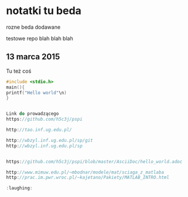 # notatki tu beda

rozne beda dodawane

testowe repo
blah blah blah

## 13 marca 2015

Tu też coś
```C
#include <stdio.h>
main(){
printf("Hello world"\n)
}


Link do prowadzącego
https://github.com/h5c3j/pspi

http://tao.inf.ug.edu.pl/

http://wbzyl.inf.ug.edu.pl/sp/git
http://wbzyl.inf.ug.edu.pl/sp


https://github.com/h5c3j/pspi/blob/master/AsciiDoc/hello_world.adoc

http://www.mimuw.edu.pl/~mbodnar/modele/mat/sciaga_z_matlaba
http://prac.im.pwr.wroc.pl/~kajetano/Pakiety/MATLAB_INTRO.html

:laughing:
